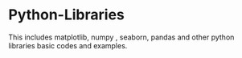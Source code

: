 # Python-Libraries
This includes matplotlib, numpy , seaborn, pandas and other python libraries basic codes and examples.               

